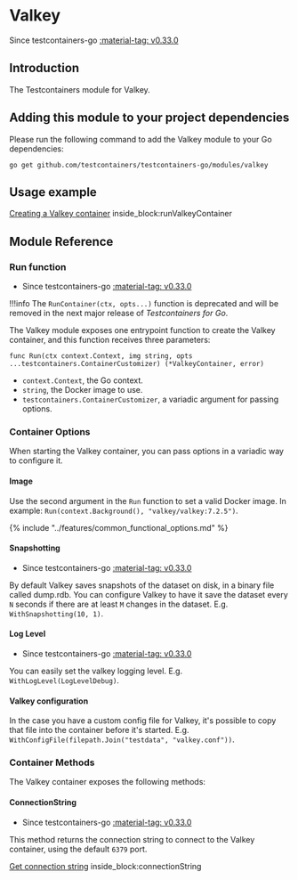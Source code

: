 # Valkey

Since testcontainers-go <a href="https://github.com/testcontainers/testcontainers-go/releases/tag/v0.33.0"><span class="tc-version">:material-tag: v0.33.0</span></a>

## Introduction

The Testcontainers module for Valkey.

## Adding this module to your project dependencies

Please run the following command to add the Valkey module to your Go dependencies:

```
go get github.com/testcontainers/testcontainers-go/modules/valkey
```

## Usage example

<!--codeinclude-->
[Creating a Valkey container](../../modules/valkey/examples_test.go) inside_block:runValkeyContainer
<!--/codeinclude-->

## Module Reference

### Run function

- Since testcontainers-go <a href="https://github.com/testcontainers/testcontainers-go/releases/tag/v0.33.0"><span class="tc-version">:material-tag: v0.33.0</span></a>

!!!info
    The `RunContainer(ctx, opts...)` function is deprecated and will be removed in the next major release of _Testcontainers for Go_.

The Valkey module exposes one entrypoint function to create the Valkey container, and this function receives three parameters:

```golang
func Run(ctx context.Context, img string, opts ...testcontainers.ContainerCustomizer) (*ValkeyContainer, error)
```

- `context.Context`, the Go context.
- `string`, the Docker image to use.
- `testcontainers.ContainerCustomizer`, a variadic argument for passing options.

### Container Options

When starting the Valkey container, you can pass options in a variadic way to configure it.

#### Image

Use the second argument in the `Run` function to set a valid Docker image.
In example: `Run(context.Background(), "valkey/valkey:7.2.5")`.

{% include "../features/common_functional_options.md" %}

#### Snapshotting

- Since testcontainers-go <a href="https://github.com/testcontainers/testcontainers-go/releases/tag/v0.33.0"><span class="tc-version">:material-tag: v0.33.0</span></a>

By default Valkey saves snapshots of the dataset on disk, in a binary file called dump.rdb. You can configure Valkey to have it save the dataset every `N` seconds if there are at least `M` changes in the dataset. E.g. `WithSnapshotting(10, 1)`.

#### Log Level

- Since testcontainers-go <a href="https://github.com/testcontainers/testcontainers-go/releases/tag/v0.33.0"><span class="tc-version">:material-tag: v0.33.0</span></a>

You can easily set the valkey logging level. E.g. `WithLogLevel(LogLevelDebug)`.

#### Valkey configuration

In the case you have a custom config file for Valkey, it's possible to copy that file into the container before it's started. E.g. `WithConfigFile(filepath.Join("testdata", "valkey.conf"))`.

### Container Methods

The Valkey container exposes the following methods:

#### ConnectionString

- Since testcontainers-go <a href="https://github.com/testcontainers/testcontainers-go/releases/tag/v0.33.0"><span class="tc-version">:material-tag: v0.33.0</span></a>

This method returns the connection string to connect to the Valkey container, using the default `6379` port.

<!--codeinclude-->
[Get connection string](../../modules/valkey/valkey_test.go) inside_block:connectionString
<!--/codeinclude-->